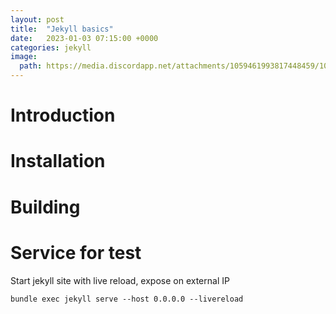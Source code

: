```yaml
---
layout: post
title:  "Jekyll basics"
date:   2023-01-03 07:15:00 +0000
categories: jekyll
image:
  path: https://media.discordapp.net/attachments/1059461993817448459/1060601198232748042/Fredrik999_jekyll_and_hyde_black_background_b1d729ab-d22d-4b26-a33e-6c4494282b69.png
---
```

# Introduction
# Installation
# Building
# Service for test
Start jekyll site with live reload, expose on external IP
```console
bundle exec jekyll serve --host 0.0.0.0 --livereload
```
